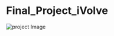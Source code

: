 # Final_Project_iVolve
![project Image](https://github.com/ibrahim-reda-2001/Final_Project_iVolve.git)